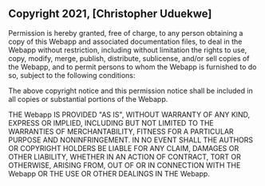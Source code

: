 ## Copyright 2021, [Christopher Uduekwe]

Permission is hereby granted, free of charge, to any person obtaining a copy of this Webapp and associated documentation files, to deal in the Webapp without restriction, including without limitation the rights to use, copy, modify, merge, publish, distribute, sublicense, and/or sell copies of the Webapp, and to permit persons to whom the Webapp is furnished to do so, subject to the following conditions:

The above copyright notice and this permission notice shall be included in all copies or substantial portions of the Webapp.

THE Webapp IS PROVIDED "AS IS", WITHOUT WARRANTY OF ANY KIND, EXPRESS OR IMPLIED, INCLUDING BUT NOT LIMITED TO THE WARRANTIES OF MERCHANTABILITY, FITNESS FOR A PARTICULAR PURPOSE AND NONINFRINGEMENT. IN NO EVENT SHALL THE AUTHORS OR COPYRIGHT HOLDERS BE LIABLE FOR ANY CLAIM, DAMAGES OR OTHER LIABILITY, WHETHER IN AN ACTION OF CONTRACT, TORT OR OTHERWISE, ARISING FROM, OUT OF OR IN CONNECTION WITH THE Webapp OR THE USE OR OTHER DEALINGS IN THE Webapp.
